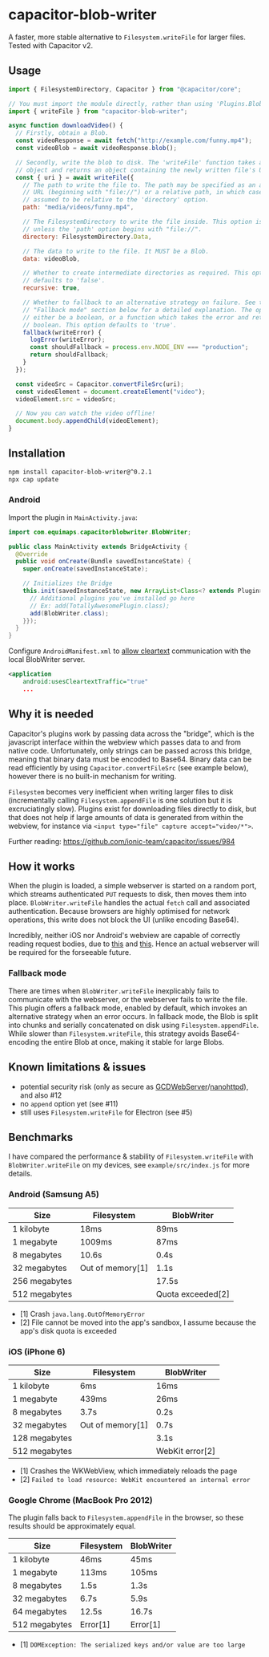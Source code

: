 # capacitor-blob-writer
A faster, more stable alternative to `Filesystem.writeFile` for larger files.
Tested with Capacitor v2.

## Usage
```javascript
import { FilesystemDirectory, Capacitor } from "@capacitor/core";

// You must import the module directly, rather than using 'Plugins.BlobWriter'.
import { writeFile } from "capacitor-blob-writer";

async function downloadVideo() {
  // Firstly, obtain a Blob.
  const videoResponse = await fetch("http://example.com/funny.mp4");
  const videoBlob = await videoResponse.blob();

  // Secondly, write the blob to disk. The 'writeFile' function takes an options
  // object and returns an object containing the newly written file's URI.
  const { uri } = await writeFile({
    // The path to write the file to. The path may be specified as an absolute
    // URL (beginning with "file://") or a relative path, in which case it is
    // assumed to be relative to the 'directory' option.
    path: "media/videos/funny.mp4",

    // The FilesystemDirectory to write the file inside. This option is required
    // unless the 'path' option begins with "file://".
    directory: FilesystemDirectory.Data,

    // The data to write to the file. It MUST be a Blob.
    data: videoBlob,

    // Whether to create intermediate directories as required. This option
    // defaults to 'false'.
    recursive: true,

    // Whether to fallback to an alternative strategy on failure. See the
    // "Fallback mode" section below for a detailed explanation. The option may
    // either be a boolean, or a function which takes the error and returns a
    // boolean. This option defaults to 'true'.
    fallback(writeError) {
      logError(writeError);
      const shouldFallback = process.env.NODE_ENV === "production";
      return shouldFallback;
    }
  });

  const videoSrc = Capacitor.convertFileSrc(uri);
  const videoElement = document.createElement("video");
  videoElement.src = videoSrc;

  // Now you can watch the video offline!
  document.body.appendChild(videoElement);
}
```

## Installation
```sh
npm install capacitor-blob-writer@^0.2.1
npx cap update
```

### Android
Import the plugin in `MainActivity.java`:

```java
import com.equimaps.capacitorblobwriter.BlobWriter;

public class MainActivity extends BridgeActivity {
  @Override
  public void onCreate(Bundle savedInstanceState) {
    super.onCreate(savedInstanceState);

    // Initializes the Bridge
    this.init(savedInstanceState, new ArrayList<Class<? extends Plugin>>() {{
      // Additional plugins you've installed go here
      // Ex: add(TotallyAwesomePlugin.class);
      add(BlobWriter.class);
    }});
  }
}
```

Configure `AndroidManifest.xml` to [allow cleartext](https://github.com/diachedelic/capacitor-blob-writer/issues/20) communication with the local BlobWriter server.
```xml
<application
    android:usesCleartextTraffic="true"
    ...
```

## Why it is needed
Capacitor's plugins work by passing data across the "bridge", which is the
javascript interface within the webview which passes data to and from native
code. Unfortunately, only strings can be passed across this bridge, meaning that
binary data must be encoded to Base64. Binary data can be read efficiently by 
using `Capacitor.convertFileSrc` (see example below), however there is no
built-in mechanism for writing.

`Filesystem` becomes very inefficient when writing larger files to disk
(incrementally calling `Filesystem.appendFile` is one solution but it is
excruciatingly slow). Plugins exist for downloading files directly to disk,
but that does not help if large amounts of data is generated from within the
webview, for instance via `<input type="file" capture accept="video/*">`.

Further reading: https://github.com/ionic-team/capacitor/issues/984

## How it works
When the plugin is loaded, a simple webserver is started on a random port, which
streams authenticated `PUT` requests to disk, then moves them into place.
`BlobWriter.writeFile` handles the actual `fetch` call and associated
authentication. Because browsers are highly optimised for network operations,
this write does not block the UI (unlike encoding Base64).

Incredibly, neither iOS nor Android's webview are capable of correctly
reading request bodies, due to
[this](https://issuetracker.google.com/issues/36918490) and
[this](https://bugs.webkit.org/show_bug.cgi?id=179077). Hence an actual
webserver will be required for the forseeable future.

### Fallback mode
There are times when `BlobWriter.writeFile` inexplicably fails to communicate
with the webserver, or the webserver fails to write the file. This plugin offers
a fallback mode, enabled by default, which invokes an alternative strategy when
an error occurs. In fallback mode, the Blob is split into chunks and serially
concatenated on disk using `Filesystem.appendFile`. While slower than
`Filesystem.writeFile`, this strategy avoids Base64-encoding the entire Blob at
once, making it stable for large Blobs.

## Known limitations & issues
- potential security risk (only as secure as [GCDWebServer](https://github.com/swisspol/GCDWebServer)/[nanohttpd](https://github.com/NanoHttpd/nanohttpd)), and also #12
- no `append` option yet (see #11)
- still uses `Filesystem.writeFile` for Electron (see #5)

## Benchmarks
I have compared the performance & stability of `Filesystem.writeFile` with
`BlobWriter.writeFile` on my devices, see `example/src/index.js` for more
details.

### Android (Samsung A5)

| Size          | Filesystem       | BlobWriter          |
|---------------|------------------|---------------------|
| 1 kilobyte    | 18ms             | 89ms                |
| 1 megabyte    | 1009ms           | 87ms                |
| 8 megabytes   | 10.6s            | 0.4s                |
| 32 megabytes  | Out of memory[1] | 1.1s                |
| 256 megabytes |                  | 17.5s               |
| 512 megabytes |                  | Quota exceeded[2]   |

- [1] Crash `java.lang.OutOfMemoryError`
- [2] File cannot be moved into the app's sandbox, I assume because the app's disk quota is exceeded

### iOS (iPhone 6)

| Size          | Filesystem       | BlobWriter          |
|---------------|------------------|---------------------|
| 1 kilobyte    | 6ms              | 16ms                |
| 1 megabyte    | 439ms            | 26ms                |
| 8 megabytes   | 3.7s             | 0.2s                |
| 32 megabytes  | Out of memory[1] | 0.7s                |
| 128 megabytes |                  | 3.1s                |
| 512 megabytes |                  | WebKit error[2]     |

- [1] Crashes the WKWebView, which immediately reloads the page
- [2] `Failed to load resource: WebKit encountered an internal error`

### Google Chrome (MacBook Pro 2012)
The plugin falls back to `Filesystem.appendFile` in the browser, so these
results should be approximately equal.

| Size          | Filesystem       | BlobWriter          |
|---------------|------------------|---------------------|
| 1 kilobyte    | 46ms             | 45ms                |
| 1 megabyte    | 113ms            | 105ms               |
| 8 megabytes   | 1.5s             | 1.3s                |
| 32 megabytes  | 6.7s             | 5.9s                |
| 64 megabytes  | 12.5s            | 16.7s               |
| 512 megabytes | Error[1]         | Error[1]            |

- [1] `DOMException: The serialized keys and/or value are too large`
